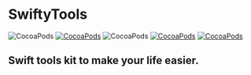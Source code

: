 # SwiftyTools

![CocoaPods](https://img.shields.io/badge/platform-ios-lightgray.svg)
[![CocoaPods](https://img.shields.io/badge/pod-0.8.11-blue.svg)](https://github.com/VladasZ/SwiftyTools)
![CocoaPods](https://img.shields.io/badge/status-alpha-orange.svg)
[![CocoaPods](https://img.shields.io/badge/swift-3.1-brightgreen.svg)](https://swift.org)
[![CocoaPods](https://img.shields.io/badge/license-MIT-lightgray.svg)](https://github.com/VladasZ/SwiftyTools/blob/master/LICENSE)

## Swift tools kit to make your life easier.
